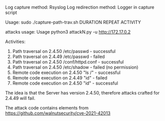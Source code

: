 Log capture method: Rsyslog
Log redirection method: Logger in capture script

Usage: sudo ./capture-path-trav.sh DURATION REPEAT ACTIVITY

attacks usage:
Usage python3 attackN.py -u http://172.17.0.2

Activities:
1. Path traversal on 2.4.50 /etc/passwd - successful
2. Path traversal on 2.4.49 /etc/passwd - failed
3. Path traversal on 2.4.50 /conf/httpd.conf - successful
4. Path traversal on 2.4.50 /etc/shadow - failed (no permission)
5. Remote code execution on 2.4.50 "ls /" - successful
6. Remote code execution on 2.4.49 "id" - failed
7. Remote code execution on 2.4.50 "id" - successful

The idea is that the Server has version 2.4.50, therefore attacks crafted for 2.4.49 will fail.

The attack code contains elements from https://github.com/walnutsecurity/cve-2021-42013
